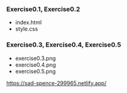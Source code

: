 ### Exercise0.1, Exercise0.2
- index.html
- style.css

### Exercise0.3, Exercise0.4, Exercise0.5
- exercise0.3.png
- exercise0.4.png
- exercise0.5.png

https://sad-spence-299965.netlify.app/
